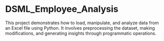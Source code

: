 # DSML_Employee_Analysis
This project demonstrates how to load, manipulate, and analyze data from an Excel file using Python. It involves preprocessing the dataset, making modifications, and generating insights through programmatic operations.
